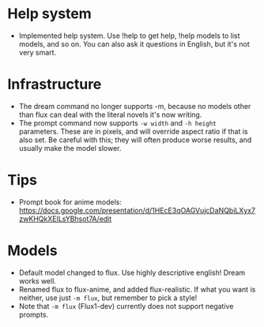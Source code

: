# Help system

- Implemented help system. Use !help to get help, !help models to list models, and so on.
  You can also ask it questions in English, but it's not very smart.

# Infrastructure

- The dream command no longer supports -m, because no models other than flux can deal with the literal novels it's now writing.
- The prompt command now supports `-w width` and `-h height` parameters. These are in pixels, and will override aspect ratio if that is also set. Be careful with this; they will often produce worse results, and usually make the model slower.

# Tips

- Prompt book for anime models: <https://docs.google.com/presentation/d/1HEcE3qOAGVujcDaNQbiLXyx7zwKHQkXEILsYBhsot7A/edit>

# Models

- Default model changed to flux. Use highly descriptive english! Dream works well.
- Renamed flux to flux-anime, and added flux-realistic. If what you want is neither, use just `-m flux`, but remember to pick a style!
- Note that `-m flux` (Flux1-dev) currently does not support negative prompts.
